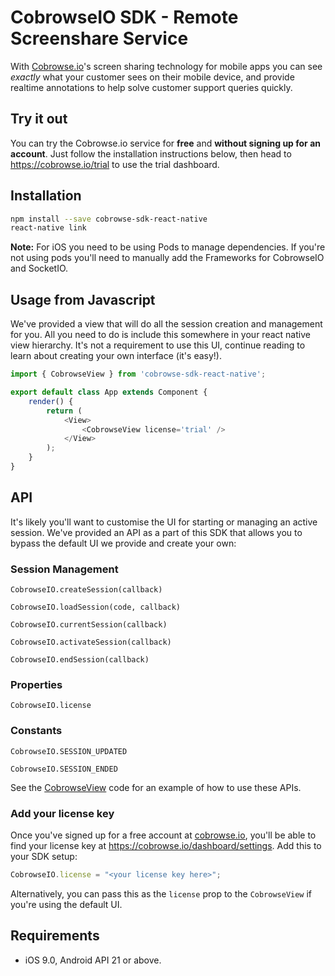 # CobrowseIO SDK - Remote Screenshare Service

With [Cobrowse.io](https://cobrowse.io)'s screen sharing technology for mobile apps you can see *exactly* what your customer sees on their mobile device, and provide realtime annotations to help solve customer support queries quickly.

## Try it out

You can try the Cobrowse.io service for **free** and **without signing up for an account**. Just follow the installation instructions below, then head to <https://cobrowse.io/trial> to use the trial dashboard.

## Installation

```bash
npm install --save cobrowse-sdk-react-native
react-native link
```

**Note:** For iOS you need to be using Pods to manage dependencies. If you're not using pods you'll need to manually add the Frameworks for CobrowseIO and SocketIO.

## Usage from Javascript

We've provided a view that will do all the session creation and management for you. All you need to do is include this somewhere in your react native view hierarchy. It's not a requirement to use this UI, continue reading to learn about creating your own interface (it's easy!).

```javascript
import { CobrowseView } from 'cobrowse-sdk-react-native';

export default class App extends Component {
    render() {
        return (
            <View>
                <CobrowseView license='trial' />
            </View>
        );
    }
}
```

## API

It's likely you'll want to customise the UI for starting or managing an active session. We've provided an API as a part of this SDK that allows you to bypass the default UI we provide and create your own:

### Session Management

`CobrowseIO.createSession(callback)`


`CobrowseIO.loadSession(code, callback)`


`CobrowseIO.currentSession(callback)`


`CobrowseIO.activateSession(callback)`


`CobrowseIO.endSession(callback)`



### Properties

`CobrowseIO.license`


### Constants

`CobrowseIO.SESSION_UPDATED`

`CobrowseIO.SESSION_ENDED`


See the [CobrowseView](./js/CobrowseView.js) code for an example of how to use these APIs.


### Add your license key
Once you've signed up for a free account at [cobrowse.io](https://cobrowse.io), you'll be able to find your license key at <https://cobrowse.io/dashboard/settings>. Add this to your SDK setup:

```javascript
CobrowseIO.license = "<your license key here>";
```

Alternatively, you can pass this as the `license` prop to the `CobrowseView` if you're using the default UI.

## Requirements

* iOS 9.0, Android API 21 or above.
